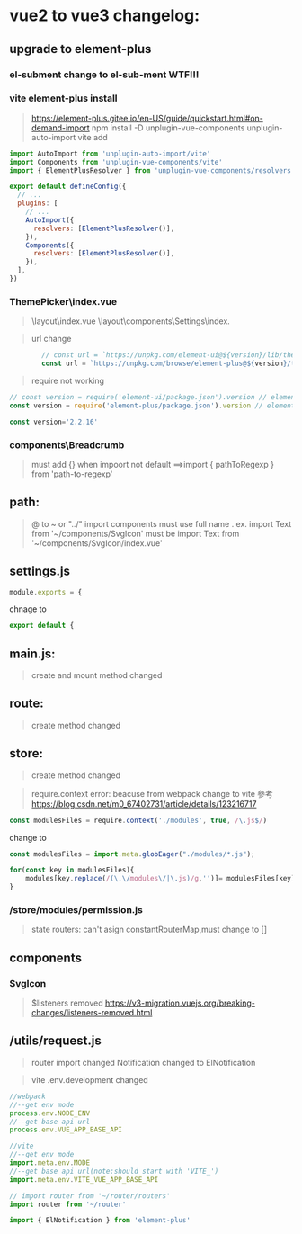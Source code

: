 # vue2 to vue3 changelog:

## upgrade to element-plus
### el-subment change to el-sub-ment WTF!!!

### vite element-plus install
> <https://element-plus.gitee.io/en-US/guide/quickstart.html#on-demand-import>
> npm install -D unplugin-vue-components unplugin-auto-import
> vite add
```javascript
import AutoImport from 'unplugin-auto-import/vite'
import Components from 'unplugin-vue-components/vite'
import { ElementPlusResolver } from 'unplugin-vue-components/resolvers'

export default defineConfig({
  // ...
  plugins: [
    // ...
    AutoImport({
      resolvers: [ElementPlusResolver()],
    }),
    Components({
      resolvers: [ElementPlusResolver()],
    }),
  ],
})
```
### ThemePicker\index.vue
> \layout\index.vue
> \layout\components\Settings\index.

> url change
```javascript
        // const url = `https://unpkg.com/element-ui@${version}/lib/theme-chalk/index.css`
        const url = `https://unpkg.com/browse/element-plus@${version}/theme-chalk/index.css`
```
> require not working
```javascript
// const version = require('element-ui/package.json').version // element-ui version from node_modules
const version = require('element-plus/package.json').version // element-ui version from node_modules

const version='2.2.16'
```


### components\Breadcrumb
> must add {} when impoort not default ==>import { pathToRegexp } from 'path-to-regexp'

## path:
> @ to ~ or "../"
> import components must use full name . ex. import Text from '~/components/SvgIcon' must be import Text from '~/components/SvgIcon/index.vue'

## settings.js
```javascript
module.exports = {
```
chnage to 
```javascript
export default {
```

## main.js:
> create and mount method changed

## route:
> create method changed

## store:
> create method changed

> require.context error: beacuse from webpack change to vite
參考<https://blog.csdn.net/m0_67402731/article/details/123216717>

```javascript
const modulesFiles = require.context('./modules', true, /\.js$/)
```
change to
```javascript
const modulesFiles = import.meta.globEager("./modules/*.js");

for(const key in modulesFiles){
    modules[key.replace(/(\.\/modules\/|\.js)/g,'')]= modulesFiles[key].default
}
```

### /store/modules/permission.js
> state routers:  can't asign constantRouterMap,must change to []

## components

### SvgIcon
> $listeners removed <https://v3-migration.vuejs.org/breaking-changes/listeners-removed.html>


## /utils/request.js

> router import changed
> Notification changed to ElNotification

> vite .env.development changed
```javascript
//webpack
//--get env mode
process.env.NODE_ENV
//--get base api url
process.env.VUE_APP_BASE_API
```
```javascript
//vite
//--get env mode
import.meta.env.MODE
//--get base api url(note:should start with 'VITE_')
import.meta.env.VITE_VUE_APP_BASE_API


```

```javascript
// import router from '~/router/routers'
import router from '~/router'

import { ElNotification } from 'element-plus'
```